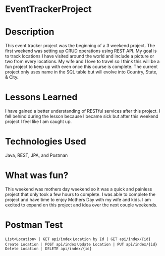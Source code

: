 # EventTrackerProject

# Description
This event tracker project was the beginning of a 3 weekend project. The first weekend was setting up CRUD operations using REST API. My goal is to track locations I have visited around the world and include a picture or two from every locations. My wife and I love to travel so I think this will be a fun project to keep up with even once this course is complete. The current project only uses name in the SQL table but will evolve into Country, State, & City.  

# Lessons Learned
I have gained a better understanding of RESTful services after this project. I fell behind during the lesson because I became sick but after this weekend project I feel like I am caught up.

# Technologies Used
Java, REST, JPA, and Postman

# What was fun?
This weekend was mothers day weekend so it was a quick and painless project that only took a few hours to complete. I was able to complete the project and have time to enjoy Mothers Day with my wife and kids. I am excited to expand on this project and idea over the next couple weekends.

# Postman Test
`List<Location> | GET api/index`
`Location by Id | GET api/index/{id}`
`Create Location | POST api/index`
`Update Location | PUT api/index/{id}`
`Delete Location | DELETE api/index/{id}`

